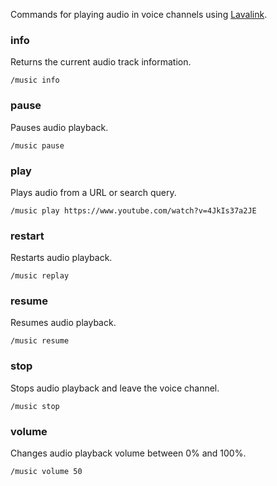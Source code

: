 Commands for playing audio in voice channels using [Lavalink](https://criticalflaw.ca/FlawBOT/lavalink).

### info
Returns the current audio track information.
```
/music info
```

### pause
Pauses audio playback.
```
/music pause
```

### play
Plays audio from a URL or search query.
```
/music play https://www.youtube.com/watch?v=4JkIs37a2JE
```

### restart
Restarts audio playback.
```
/music replay
```

### resume
Resumes audio playback.
```
/music resume
```

### stop
Stops audio playback and leave the voice channel.
```
/music stop
```

### volume
Changes audio playback volume between 0% and 100%.
```
/music volume 50
```